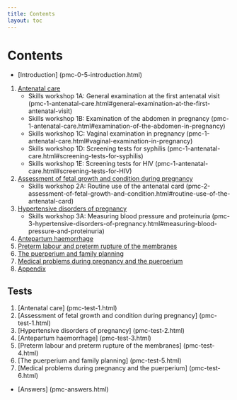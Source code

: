 ```yaml
---
title: Contents
layout: toc
---
```


# Contents

*	[Introduction] (pmc-0-5-introduction.html)

1.	[Antenatal care](pmc-1-antenatal-care.html)
	*	Skills workshop 1A: General examination at the first antenatal visit (pmc-1-antenatal-care.html#general-examination-at-the-first-antenatal-visit)
	*	Skills workshop 1B: Examination of the abdomen in pregnancy (pmc-1-antenatal-care.html#examination-of-the-abdomen-in-pregnancy)
	*	Skills workshop 1C: Vaginal examination in pregnancy (pmc-1-antenatal-care.html#vaginal-examination-in-pregnancy)
	*	Skills workshop 1D: Screening tests for syphilis (pmc-1-antenatal-care.html#screening-tests-for-syphilis)
	*	Skills workshop 1E: Screening tests for HIV (pmc-1-antenatal-care.html#screening-tests-for-HIV)
2.	[Assessment of fetal growth and condition during pregnancy](pmc-2-assessment-of-fetal-growth-and-condition.html)
	*	Skills workshop 2A: Routine use of the antenatal card (pmc-2-assessment-of-fetal-growth-and-condition.html#routine-use-of-the-antenatal-card)
3.	[Hypertensive disorders of pregnancy](pmc-3-hypertensive-disorders-of-pregnancy.html)
	*	Skills workshop 3A: Measuring blood pressure and proteinuria (pmc-3-hypertensive-disorders-of-pregnancy.html#measuring-blood-pressure-and-proteinuria)
4.	[Antepartum haemorrhage](pmc-4-antepartum-haemorrhage.html)
5.	[Preterm labour and preterm rupture of the membranes](pmc-5-preterm-labour-and-preterm-rupture-of-the-membranes.html)
6.	[The puerperium and family planning](pmc-6-the-puerperium-and-family-planning.html)
7.	[Medical problems during pregnancy and the puerperium](pmc-7-medical-problems-during-pregnancy-and-the-puerperium.html)
8.	[Appendix](pmc-8-appendix.html)

## Tests

1.	[Antenatal care] (pmc-test-1.html)
2.	[Assessment of fetal growth and condition during pregnancy] (pmc-test-1.html)
3.	[Hypertensive disorders of pregnancy] (pmc-test-2.html)
4.	[Antepartum haemorrhage] (pmc-test-3.html)
5.	[Preterm labour and preterm rupture of the membranes] (pmc-test-4.html)
6.	[The puerperium and family planning] (pmc-test-5.html)
7.	[Medical problems during pregnancy and the puerperium] (pmc-test-6.html)

*	[Answers] (pmc-answers.html)